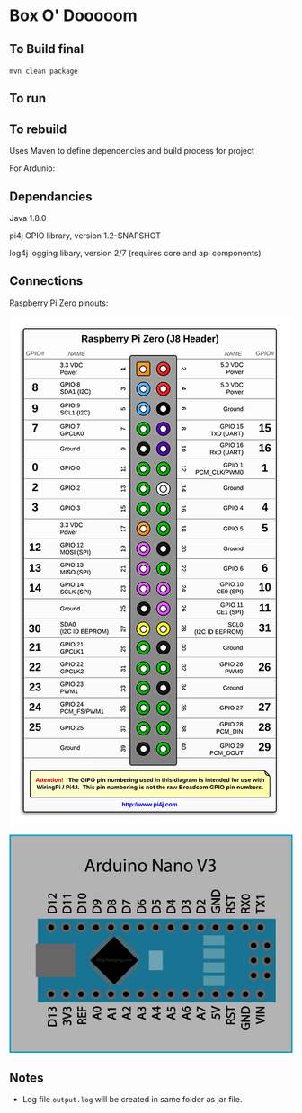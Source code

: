 Box O' Dooooom
==============

To Build final
--------------

`mvn clean package`

To run
------


To rebuild 
----------

Uses Maven to define dependencies and build process for project

For Ardunio:

Dependancies
------------

Java 1.8.0

pi4j GPIO library, version 1.2-SNAPSHOT

log4j logging libary, version 2/7 (requires core and api components) 

Connections
-----------

Raspberry Pi Zero pinouts: 

![alt text](./j8header-zero.png "Raspberry Pi Zero pinouts used")

![alt text](./Arduino-Nano-V3.jpg "Ardunio Nano pinouts used")

Notes
-----

- Log file `output.log` will be created in same folder as jar file. 

